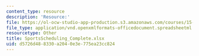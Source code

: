 ```yaml
---
content_type: resource
description: 'Resource:'
file: https://ol-ocw-studio-app-production.s3.amazonaws.com/courses/15-071-the-analytics-edge-spring-2017/d5726d488330a2040e3e775ea23cc824_SportsScheduling_Complete.xlsx
file_type: application/vnd.openxmlformats-officedocument.spreadsheetml.sheet
resourcetype: Other
title: SportsScheduling_Complete.xlsx
uid: d5726d48-8330-a204-0e3e-775ea23cc824
---
```

